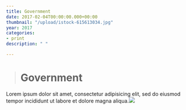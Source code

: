 ```yaml
---
title: Government
date: 2017-02-04T00:00:00.000+00:00
thumbnail: "/upload/istock-615613034.jpg"
year: 2017
categories:
- print
description: " "

---
```

> # Government

Lorem ipsum dolor sit amet, consectetur adipisicing elit, sed do eiusmod tempor incididunt ut labore et dolore magna aliqua.![](/upload/istock-615613034.jpg)